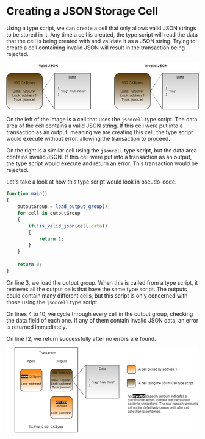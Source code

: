# Creating a JSON Storage Cell

Using a type script, we can create a cell that only allows valid JSON strings to be stored in it. Any time a cell is created, the type script will read the data that the cell is being created with and validate it as a JSON string. Trying to create a cell containing invalid JSON will result in the transaction being rejected.

![](../.gitbook/assets/valid-invalid.png)

On the left of the image is a cell that uses the `jsoncell` type script. The data area of the cell contains a valid JSON string. If this cell were put into a transaction as an output, meaning we are creating this cell, the type script would execute without error, allowing the transaction to proceed.

On the right is a similar cell using the `jsoncell` type script, but the data area contains invalid JSON. If this cell were put into a transaction as an output, the type script would execute and return an error. This transaction would be rejected.

Let's take a look at how this type script would look in pseudo-code.

```javascript
function main()
{
    outputGroup = load_output_group();
    for cell in outputGroup
    {
        if(!is_valid_json(cell.data))
        {
            return 1;
        }
    }

    return 0;
}
```

On line 3, we load the output group. When this is called from a type script, it retrieves all the output cells that have the same type script. The outputs could contain many different cells, but this script is only concerned with those using the `jsoncell` type script.

On lines 4 to 10, we cycle through every cell in the output group, checking the data field of each one. If any of them contain invalid JSON data, an error is returned immediately.

On line 12, we return successfully after no errors are found.

![](../.gitbook/assets/create-transaction-structure%20%284%29.png)





